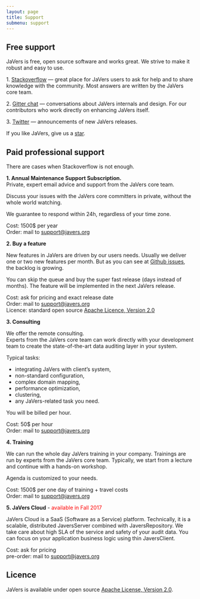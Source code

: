 ```yaml
---
layout: page
title: Support
submenu: support
---
```


##  Free support

JaVers is free, open source software and works great.
We strive to make it robust and easy to use.

1\. [Stackoverflow](https://stackoverflow.com/questions/tagged/javers) &mdash; 
great place for JaVers users to ask for help and to share knowledge with the community.
Most answers are written by the JaVers core team. 
 
2\. [Gitter chat](https://gitter.im/javers/javers) &mdash;
conversations about JaVers internals and design.
For our contributors who work directly on enhancing JaVers itself. 

3\. [Twitter](https://twitter.com/javers_org) &mdash; announcements of new JaVers releases. 

If you like JaVers, give us a [star](https://github.com/javers/javers).

## Paid professional support

There are cases when Stackoverflow is not enough.

**1\. Annual Maintenance Support Subscription.** <br/>
Private, expert email advice and support from the JaVers core team.
 
Discuss your issues with the JaVers core committers in private,
without the whole world watching. 

We guarantee to respond within 24h, regardless of your time zone.

Cost: 1500$ per year<br/>
Order: mail to [support@javers.org](mailto://support@javers.org)

**2\. Buy a feature**

New features in JaVers are driven by our users needs.
Usually we deliver one or two new features per month.
But as you can see at [Github issues](https://github.com/javers/javers/issues),
the backlog is growing.

You can skip the queue and buy the super fast release (days instead of months).
The feature will be implemented in the next JaVers release.

Cost: ask for pricing and exact release date<br/>
Order: mail to [support@javers.org](mailto://support@javers.org)<br/>
Licence: standard open source [Apache Licence, Version 2.0](http://opensource.org/licenses/Apache-2.0)

**3\. Consulting**

We offer the remote consulting. <br/>
Experts from the JaVers core team can work directly with your development team
to create the state-of-the-art data auditing layer in your system.
 
Typical tasks:

* integrating JaVers with client’s system,
* non-standard configuration,  
* complex domain mapping,
* performance optimization,
* clustering,
* any JaVers-related task you need.

You will be billed per hour.

Cost: 50$ per hour<br/>
Order: mail to [support@javers.org](mailto://support@javers.org)

**4\. Training**

We can run the whole day JaVers training in your company.
Trainings are run by experts from the JaVers core team.
Typically, we start from a lecture
and continue with a hands-on workshop.

Agenda is customized to your needs.  

Cost: 1500$ per one day of training + travel costs<br/>
Order: mail to [support@javers.org](mailto://support@javers.org)

**5\. JaVers Cloud** - <font color="red">available in Fall 2017</font>

JaVers Cloud is a SaaS (Software as a Service) platform.
Technically, it is a scalable, distributed JaversServer combined with JaversRepository.
We take care about high SLA of the service and safety of your audit data.
You can focus on your application business logic using thin JaversClient.
 
Cost: ask for pricing <br/>
pre-order: mail to [support@javers.org](mailto://support@javers.org)<br/>

## Licence
JaVers is available under open source
[Apache License, Version 2.0](http://opensource.org/licenses/Apache-2.0").
